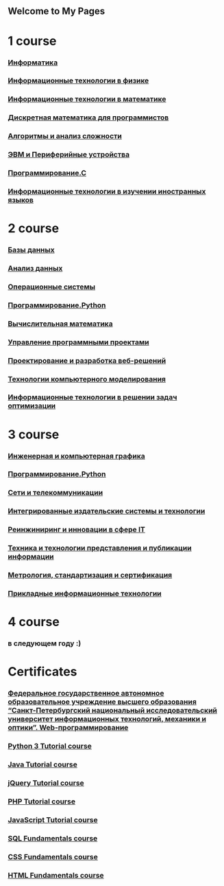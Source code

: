 ## Welcome to My Pages  
# 1 course  
### [Информатика](https://www.dropbox.com/sh/rb5m4r9332r5hit/AACI6TgfKx1NVsD-joyCIiqea?dl=0)  
### [Информационные технологии в физике](https://www.dropbox.com/sh/i3sfstx6wto5rob/AADSlDhdxVYOF_CRUuc-yfxea?dl=0)  
### [Информационные технологии в математике](https://www.dropbox.com/sh/m6yhlurpempek6b/AAACmB8PyMm_79p-87IKia3na?dl=0)  
### [Дискретная математика для программистов](https://www.dropbox.com/sh/59gwc4x77b3s4pw/AADej0_2Yd4KTMgHZo18NTRja?dl=0)  
### [Алгоритмы и анализ сложности](https://www.dropbox.com/sh/8ravo5gy0o89bl3/AACxGICu3L8T1OYRAIJgkR1-a?dl=0)  
### [ЭВМ и Периферийные устройства](https://www.dropbox.com/sh/zevuzz6eim9um1w/AACEHA3td3lXLH7V4EybFlRva?dl=0)  
### [Программирование.С](https://www.dropbox.com/sh/961rikq8mrcudou/AADN0bRu8z5oa9Ao0gYVvJFNa?dl=0)  
### [Информационные технологии в изучении иностранных языков](https://www.dropbox.com/sh/eahn6d1duudm6pz/AACiZ1xTg-TZeeQUSrqo1bPba?dl=0)
# 2 course  
### [Базы данных](https://www.dropbox.com/sh/7cw0al6g9ge4ev0/AADQ1W7LaYJzPrEz1eqNVdCQa?dl=0)  
### [Анализ данных](https://www.dropbox.com/sh/b3cerhwrqqiczq6/AAAqCG0ZvKnUcNz8fTi-Xm1Pa?dl=0)  
### [Операционные системы]()  
### [Программирование.Python](https://www.dropbox.com/sh/z7oo8gafpv0dojv/AAChWtCu166iS8PH2Pp6YtM6a?dl=0)  
### [Вычислительная математика](https://www.dropbox.com/sh/1t8uoxjji9746za/AABiqvPhDQh3x6qtiDvX0F5ua?dl=0)  
### [Управление программными проектами](https://www.dropbox.com/sh/vg5c761xwk8z1b4/AAC8rbtsbXt_5_8HA8HXvUCea?dl=0)  
### [Проектирование и разработка веб-решений](https://docs.google.com/presentation/d/1IBeg40hK_CwRzmUWYlrgRbK3raIFhXOs1wlfE1LAAUM/edit?usp=sharing)  
### [Технологии компьютерного моделирования]()  
### [Информационные технологии в решении задач оптимизации]()  
# 3 course  
### [Инженерная и компьютерная графика](https://www.dropbox.com/sh/bxyzi8kocpnech0/AABd6TB9DAI3zI80fHsYigAra?dl=0)  
### [Программирование.Python]()  
### [Сети и телекоммуникации]()  
### [Интегрированные издательские системы и технологии]()  
### [Реинжиниринг и инновации в сфере IT]()  
### [Техника и технологии представления и публикации информации]()  
### [Метрология, стандартизация и сертификация]()  
### [Прикладные информационные технологии]()  
# 4 course  
### в следующем году :)
# Certificates  
### [Федеральное государственное автономное образовательное учреждение высшего образования “Санкт-Петербургский национальный исследовательский университет информационных технологий, механики и оптики”. Web-программирование](https://de.ifmo.ru/certificates/66750a1e957be99a.pdf)  
### [Python 3 Tutorial course](https://www.sololearn.com/Certificate/1073-6170552/pdf/)  
### [Java Tutorial course](https://www.sololearn.com/Certificate/1068-6170552/pdf/)  
### [jQuery Tutorial course](https://www.sololearn.com/Certificate/1082-6170552/pdf/)  
### [PHP Tutorial course](https://www.sololearn.com/Certificate/1059-6170552/pdf/)  
### [JavaScript Tutorial course](https://www.sololearn.com/Certificate/1024-6170552/pdf/)  
### [SQL Fundamentals course](https://www.sololearn.com/Certificate/1060-6170552/pdf/)  
### [CSS Fundamentals course](https://www.sololearn.com/Certificate/1023-6170552/pdf/)  
### [HTML Fundamentals course](https://www.sololearn.com/Certificate/1014-6170552/pdf/)  

